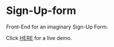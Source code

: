 # Sign-Up-form

Front-End for an imaginary Sign-Up Form.

Click [HERE](https://till-taeubrich.github.io/Sign-Up-form/) for a live demo.
